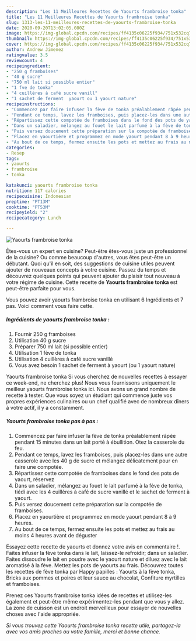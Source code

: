 ```yaml
---
description: "Les 11 Meilleures Recettes de Yaourts frambroise tonka"
title: "Les 11 Meilleures Recettes de Yaourts frambroise tonka"
slug: 1313-les-11-meilleures-recettes-de-yaourts-frambroise-tonka
date: 2020-09-20T13:02:05.080Z
image: https://img-global.cpcdn.com/recipes/ff4135c06225f934/751x532cq70/yaourts-frambroise-tonka-photo-principale-de-la-recette.jpg
thumbnail: https://img-global.cpcdn.com/recipes/ff4135c06225f934/751x532cq70/yaourts-frambroise-tonka-photo-principale-de-la-recette.jpg
cover: https://img-global.cpcdn.com/recipes/ff4135c06225f934/751x532cq70/yaourts-frambroise-tonka-photo-principale-de-la-recette.jpg
author: Andrew Jimenez
ratingvalue: 3.5
reviewcount: 4
recipeingredient:
- "250 g framboises"
- "40 g sucre"
- "750 ml lait si possible entier"
- "1 fve de tonka"
- "4 cuillères à café sucre vanill"
- "1 sachet de ferment  yaourt ou 1 yaourt nature"
recipeinstructions:
- "Commencez par faire infuser la fève de tonka préalablement râpée pendant 15 minutes dans un lait porté à ébullition. Otez la casserole du feu."
- "Pendant ce temps, lavez les framboises, puis placez-les dans une autre casserole avec les 40 g de sucre et mélangez délicatement pour en faire une compotée."
- "Répartissez cette compotée de framboises dans le fond des pots de yaourt, réservez"
- "Dans un saladier, mélangez au fouet le lait parfumé à la fève de tonka, tiédi avec les 4 cuillères à café de sucre vanillé et le sachet de ferment à yaourt."
- "Puis versez doucement cette préparation sur la compotée de framboises."
- "Placez en yaourtière et programmez en mode yaourt pendant 8 à 9 heures."
- "Au bout de ce temps, fermez ensuite les pots et mettez au frais au moins 4 heures avant de déguster"
categories:
- Resep
tags:
- yaourts
- frambroise
- tonka

katakunci: yaourts frambroise tonka 
nutrition: 117 calories
recipecuisine: Indonesian
preptime: "PT13M"
cooktime: "PT53M"
recipeyield: "2"
recipecategory: Lunch

---
```



![Yaourts frambroise tonka](https://img-global.cpcdn.com/recipes/ff4135c06225f934/751x532cq70/yaourts-frambroise-tonka-photo-principale-de-la-recette.jpg)

Êtes-vous un expert en cuisine? Peut-être êtes-vous juste un professionnel de la cuisine? Ou comme beaucoup d'autres, vous êtes peut-être un débutant. Quoi qu'il en soit, des suggestions de cuisine utiles peuvent ajouter de nouveaux concepts à votre cuisine. Passez du temps et découvrez quelques points qui peuvent ajouter du plaisir tout nouveau à votre régime de cuisine. Cette recette de <strong> Yaourts frambroise tonka </strong> est peut-être parfaite pour vous.

<!--inarticleads1-->

Vous pouvez avoir yaourts frambroise tonka en utilisant 6 Ingrédients et 7 pas. Voici comment vous faire cette.

##### Ingrédients de yaourts frambroise tonka :

1. Fournir 250 g framboises
1. Utilisation 40 g sucre
1. Préparer 750 ml lait (si possible entier)
1. Utilisation 1 fève de tonka
1. Utilisation 4 cuillères à café sucre vanillé
1. Vous avez besoin 1 sachet de ferment à yaourt (ou 1 yaourt nature)


Yaourts frambroise tonka Si vous cherchez de nouvelles recettes à essayer ce week-end, ne cherchez plus! Nous vous fournissons uniquement le meilleur yaourts frambroise tonka ici. Nous avons un grand nombre de recette à tester. Que vous soyez un étudiant qui commence juste vos propres expériences culinaires ou un chef qualifié avec de nombreux dîners à votre actif, il y a constamment. 

<!--inarticleads2-->

##### Yaourts frambroise tonka pas à pas :

1. Commencez par faire infuser la fève de tonka préalablement râpée pendant 15 minutes dans un lait porté à ébullition. Otez la casserole du feu.
1. Pendant ce temps, lavez les framboises, puis placez-les dans une autre casserole avec les 40 g de sucre et mélangez délicatement pour en faire une compotée.
1. Répartissez cette compotée de framboises dans le fond des pots de yaourt, réservez
1. Dans un saladier, mélangez au fouet le lait parfumé à la fève de tonka, tiédi avec les 4 cuillères à café de sucre vanillé et le sachet de ferment à yaourt.
1. Puis versez doucement cette préparation sur la compotée de framboises.
1. Placez en yaourtière et programmez en mode yaourt pendant 8 à 9 heures.
1. Au bout de ce temps, fermez ensuite les pots et mettez au frais au moins 4 heures avant de déguster


Essayez cette recette de yaourts et donnez votre avis en commentaire !. Faites infuser la fève tonka dans le lait, laissez-le refroidir; dans un saladier. Faites dissoudre le lait en poudre avec le yaourt nature et diluez avec le lait aromatisé à la fève. Mettez les pots de yaourts au frais. Découvrez toutes les recettes de fève tonka par Happy papilles : Yaourts à la fève tonka, Bricks aux pommes et poires et leur sauce au chocolat, Confiture myrtilles et framboises. 

<!--inarticleads1-->

<p>
Prenez ces Yaourts frambroise tonka idées de recettes et utilisez-les également et peut-être même expérimentez-les pendant que vous y allez. La zone de cuisson est un endroit merveilleux pour essayer de nouvelles choses avec l'aide appropriée.
</p>

<p>
<i>Si vous trouvez cette Yaourts frambroise tonka recette utile, partagez-la avec vos amis proches ou votre famille, merci et bonne chance.</i>
</p>
